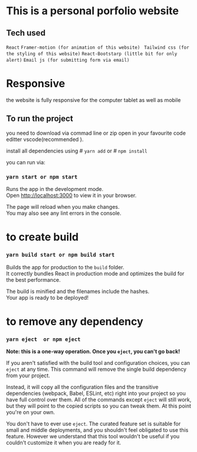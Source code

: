 # This is a personal porfolio website

## Tech used

`React`
`Framer-motion (for animation of this website)`
` Tailwind css (for the styling of this website)`
`React-Bootstarp (little bit for only alert)`
`Email js (for submitting form via email)`


# Responsive 
 the website is fully responsive for the computer tablet as well as mobile
 

##  To run the project


you need to download via commad line or zip  open in your favourite code editter vscode(recommended ).

install all dependencies 
using # `yarn add` or # `npm install`


 you can run via:

### `yarn start or npm start`

Runs the app in the development mode.\
Open [http://localhost:3000](http://localhost:3000) to view it in your browser.

The page will reload when you make changes.\
You may also see any lint errors in the console.
  
  
  # to create build 
### `yarn build start or npm build start` 

Builds the app for production to the `build` folder.\
It correctly bundles React in production mode and optimizes the build for the best performance.

The build is minified and the filenames include the hashes.\
Your app is ready to be deployed!

# to remove any dependency 
### `yarn eject  or npm eject` 

**Note: this is a one-way operation. Once you `eject`, you can't go back!**

If you aren't satisfied with the build tool and configuration choices, you can `eject` at any time. This command will remove the single build dependency from your project.

Instead, it will copy all the configuration files and the transitive dependencies (webpack, Babel, ESLint, etc) right into your project so you have full control over them. All of the commands except `eject` will still work, but they will point to the copied scripts so you can tweak them. At this point you're on your own.

You don't have to ever use `eject`. The curated feature set is suitable for small and middle deployments, and you shouldn't feel obligated to use this feature. However we understand that this tool wouldn't be useful if you couldn't customize it when you are ready for it.

